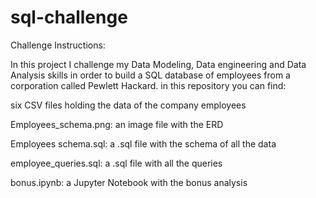 # sql-challenge

Challenge Instructions:

In this  project I challenge my Data Modeling, Data engineering and Data Analysis skills in order to build a SQL database of employees from a corporation called Pewlett Hackard. in this repository you can find:  

six CSV files holding the data of the company employees 

Employees_schema.png: an image file with the ERD

Employees schema.sql: a .sql file with the schema of all the data

employee_queries.sql: a .sql file with all the queries

bonus.ipynb: a Jupyter Notebook with the bonus analysis
